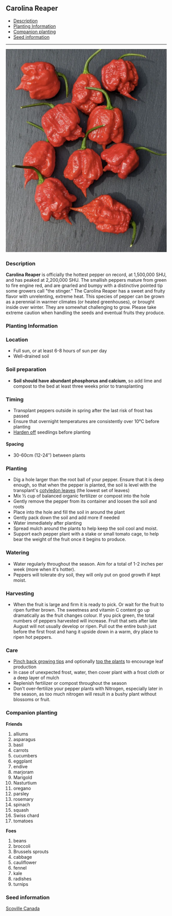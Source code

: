 ## **Carolina Reaper**
  - [Description](#description)
  - [Planting Information](#planting-information)
  - [Companion planting](#companion-planting)
  - [Seed information](#seed-information)

---


![Carolina Reaper](images/carolina_reaper.png)

### Description

**Carolina Reaper** is officially the hottest pepper on record, at 1,500,000 SHU, and has peaked at 2,200,000 SHU. The smallish peppers mature from green to fire engine red, and are gnarled and bumpy with a distinctive pointed tip some growers call "the stinger." The Carolina Reaper has a sweet and fruity flavor with unrelenting, extreme heat. This species of pepper can be grown as a perennial in warmer climates (or heated greenhouses), or brought inside over winter. They are somewhat challenging to grow. Please take extreme caution when handling the seeds and eventual fruits they produce. 

### Planting Information

### Location

- Full sun, or at least 6-8 hours of sun per day
- Well-drained soil

### Soil preparation

- **Soil should have abundant phosphorus and calcium**, so add lime and compost to the bed at least three weeks prior to transplanting

### Timing 

- Transplant peppers outside in spring after the last risk of frost has passed
- Ensure that overnight temperatures are consistently over 10°C before planting
- [Harden off](hardening_off.md) seedlings before planting

#### Spacing 

- 30-60cm (12-24″) between plants

### Planting

- Dig a hole larger than the root ball of your pepper. Ensure that it is deep enough, so that when the pepper is planted, the soil is level with the transplant's [cotyledon leaves](images/pepper_cotyledons.png) (the lowest set of leaves)
- Mix ½ cup of balanced organic fertilizer or compost into the hole
- Gently remove the pepper from its container and loosen the soil and roots
- Place into the hole and fill the soil in around the plant
- Gently pack down the soil and add more if needed
- Water immediately after planting
- Spread mulch around the plants to help keep the soil cool and moist.
- Support each pepper plant with a stake or small tomato cage, to help bear the weight of the fruit once it begins to produce.

### Watering

- Water regularly throughout the season. Aim for a total of 1-2 inches per week (more when it's hotter).
- Peppers will tolerate dry soil, they will only put on good growth if kept moist.

### Harvesting

- When the fruit is large and firm it is ready to pick. Or wait for the fruit to ripen further brown. The sweetness and vitamin C content go up dramatically as the fruit changes colour. If you pick green, the total numbers of peppers harvested will increase. Fruit that sets after late August will not usually develop or ripen. Pull out the entire bush just before the first frost and hang it upside down in a warm, dry place to ripen hot peppers. 

### Care

- [Pinch back growing tips](pinching_pepper_flowers.md) and optionally [top the plants](topping_pepper_plants.md) to encourage leaf production
- In case of unexpected frost, water, then cover plant with a frost cloth or a deep layer of mulch
- Replenish fertilizer or compost throughout the season
- Don't over-fertilize your pepper plants with Nitrogen, especially later in the season, as too much nitrogen will result in a bushy plant without blossoms or fruit.

### Companion planting

**Friends**

  1. alliums
  2. asparagus
  3. basil
  4. carrots
  5. cucumbers
  6. eggplant
  7. endive
  8. marjoram
  9. Marigold
  10. Nasturtium
  11. oregano
  12. parsley
  13. rosemary
  14. spinach
  15. squash
  16. Swiss chard
  17. tomatoes

**Foes**

   1. beans
   2. broccoli
   3. Brussels sprouts
   4. cabbage
   5. cauliflower
   6. fennel
   7. kale
   8. radishes
   9. turnips

### Seed information

[Scoville Canada](https://scovillecanada.com/products/t-rex-mustard)
